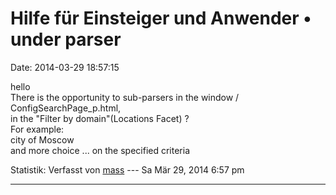 Hilfe für Einsteiger und Anwender • under parser
================================================

Date: 2014-03-29 18:57:15

hello\
There is the opportunity to sub-parsers in the window /
ConfigSearchPage\_p.html,\
in the \"Filter by domain\"(Locations Facet) ?\
For example:\
city ​​of Moscow\
and more choice \... on the specified criteria

Statistik: Verfasst von
[mass](http://forum.yacy-websuche.de/memberlist.php?mode=viewprofile&u=8804)
--- Sa Mär 29, 2014 6:57 pm

------------------------------------------------------------------------

